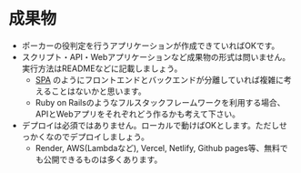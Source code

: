 # 成果物
- ポーカーの役判定を行うアプリケーションが作成できていればOKです。
- スクリプト・API・Webアプリケーションなど成果物の形式は問いません。実行方法はREADMEなどに記載しましょう。
  - [SPA](https://ja.wikipedia.org/wiki/%E3%82%B7%E3%83%B3%E3%82%B0%E3%83%AB%E3%83%9A%E3%83%BC%E3%82%B8%E3%82%A2%E3%83%97%E3%83%AA%E3%82%B1%E3%83%BC%E3%82%B7%E3%83%A7%E3%83%B3) のようにフロントエンドとバックエンドが分離していれば複雑に考えることはないかと思います。
  - Ruby on Railsのようなフルスタックフレームワークを利用する場合、APIとWebアプリをそれぞれどう作るかも考えて下さい。
- デプロイは必須ではありません。ローカルで動けばOKとします。ただしせっかくなのでデプロイしましょう。
  - Render, AWS(Lambdaなど), Vercel, Netlify, Github pages等、無料でも公開できるものは多くあります。
